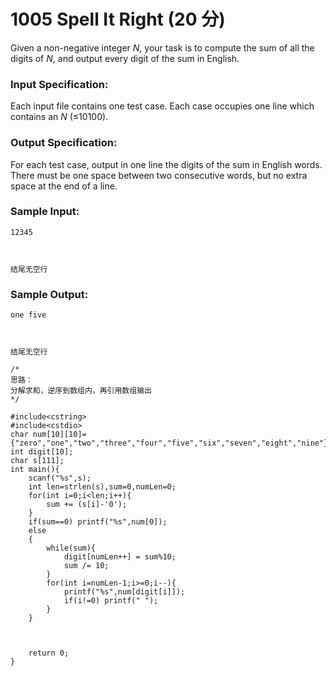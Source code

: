 # 1005 Spell It Right (20 分)

Given a non-negative integer *N*, your task is to compute the sum of all the digits of *N*, and output every digit of the sum in English.

### Input Specification:

Each input file contains one test case. Each case occupies one line which contains an *N* (≤10100).

### Output Specification:

For each test case, output in one line the digits of the sum in English words. There must be one space between two consecutive words, but no extra space at the end of a line.

### Sample Input:

```in
12345



结尾无空行
```

### Sample Output:

```out
one five



结尾无空行
```

```
/*
思路：
分解求和，逆序到数组内，再引用数组输出
*/

#include<cstring>
#include<cstdio>
char num[10][10]={"zero","one","two","three","four","five","six","seven","eight","nine"};
int digit[10];
char s[111];
int main(){
    scanf("%s",s);
    int len=strlen(s),sum=0,numLen=0;
    for(int i=0;i<len;i++){
        sum += (s[i]-'0');
    }
    if(sum==0) printf("%s",num[0]);
    else 
    {
        while(sum){
            digit[numLen++] = sum%10;
            sum /= 10;
        }
        for(int i=numLen-1;i>=0;i--){
            printf("%s",num[digit[i]]);
            if(i!=0) printf(" ");
        }   
    }
    
    
    
    return 0;
}
```

